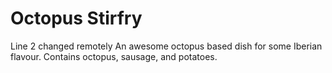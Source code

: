# Octopus Stirfry
Line 2 changed remotely
An awesome octopus based dish for some Iberian flavour. Contains octopus, sausage, and potatoes.
